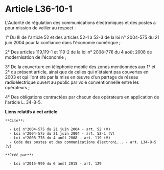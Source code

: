 # Article L36-10-1

L'Autorité de régulation des communications électroniques et des postes a pour mission de veiller au respect : 

1° Du III de l'article 52 et des articles 52-1 à 52-3 de la loi n° 2004-575 du 21 juin 2004 pour la confiance dans l'économie
numérique ; 

2° Des articles 119,119-1 et 119-2 de la loi n° 2008-776 du 4 août 2008 de modernisation de l'économie ; 

3° De la couverture en téléphonie mobile des zones mentionnées aux 1° et 2° du présent article, ainsi que de celles qui
n'étaient pas couvertes en 2003 et qui l'ont été par la mise en œuvre d'un partage de réseau radioélectrique ouvert au public
par voie conventionnelle entre les opérateurs ; 

4° Des obligations contractées par chacun des opérateurs en application de l'article L. 34-8-5.

**Liens relatifs à cet article**

	**Cite**:

	  - Loi n°2004-575 du 21 juin 2004 - art. 52 (V)
	  - Loi n°2004-575 du 21 juin 2004 - art. 52-1 (V)
	  - Loi n°2008-776 du 4 août 2008 - art. 119 (V)
	  - Code des postes et des communications électroni... - art. L34-8-5 (V)

	**Créé par**:

	  - Loi n°2015-990 du 6 août 2015 - art. 129
